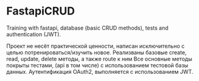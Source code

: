 # FastapiCRUD
Training with fastapi, database (basic CRUD methods), tests and authentication (JWT).  

Проект не несёт практической ценности, написан исключительно с целью потренироваться/изучить новое.
Реализваны базовые create, read, update, delete методы, а также route к ним
Все основные методы покрыты тестами, (api в том числе) с использованием тестовой базы данных.
Аутентификация OAuth2, выполняется с использованием JWT.
